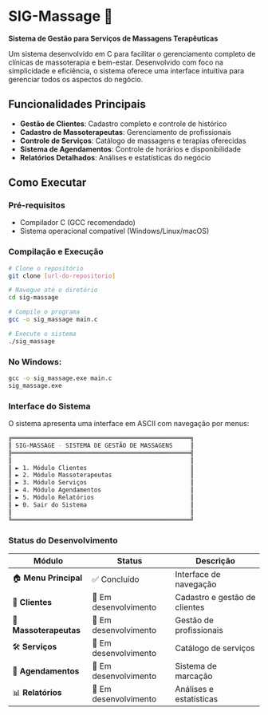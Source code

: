 # SIG-Massage 🌿

**Sistema de Gestão para Serviços de Massagens Terapêuticas**

Um sistema desenvolvido em C para facilitar o gerenciamento completo de clínicas de massoterapia e bem-estar. Desenvolvido com foco na simplicidade e eficiência, o sistema oferece uma interface intuitiva para gerenciar todos os aspectos do negócio.

## Funcionalidades Principais

-  **Gestão de Clientes**: Cadastro completo e controle de histórico
-  **Cadastro de Massoterapeutas**: Gerenciamento de profissionais
-  **Controle de Serviços**: Catálogo de massagens e terapias oferecidas
-  **Sistema de Agendamentos**: Controle de horários e disponibilidade
-  **Relatórios Detalhados**: Análises e estatísticas do negócio

## Como Executar

### Pré-requisitos
- Compilador C (GCC recomendado)
- Sistema operacional compatível (Windows/Linux/macOS)

### Compilação e Execução

```bash
# Clone o repositório
git clone [url-do-repositorio]

# Navegue até o diretório
cd sig-massage

# Compile o programa
gcc -o sig_massage main.c

# Execute o sistema
./sig_massage
```

### No Windows:
```cmd
gcc -o sig_massage.exe main.c
sig_massage.exe
```

###  Interface do Sistema

O sistema apresenta uma interface em ASCII com navegação por menus:

```bash
╔══════════════════════════════════════════════════╗
║ SIG-MASSAGE - SISTEMA DE GESTÃO DE MASSAGENS     ║
╠══════════════════════════════════════════════════╣
║                                                  ║
║ ► 1. Módulo Clientes                             ║
║ ► 2. Módulo Massoterapeutas                      ║
║ ► 3. Módulo Serviços                             ║
║ ► 4. Módulo Agendamentos                         ║
║ ► 5. Módulo Relatórios                           ║
║ ► 0. Sair do Sistema                             ║
║                                                  ║
╚══════════════════════════════════════════════════╝
```

### Status do Desenvolvimento

| Módulo | Status | Descrição |
|--------|--------|-----------|
| 🏠 **Menu Principal** | ✅ Concluído | Interface de navegação |
| 👥 **Clientes** | 🚧 Em desenvolvimento | Cadastro e gestão de clientes |
| 💆 **Massoterapeutas** | 🚧 Em desenvolvimento | Gestão de profissionais |
| 🛠️ **Serviços** | 🚧 Em desenvolvimento | Catálogo de serviços |
| 📅 **Agendamentos** | 🚧 Em desenvolvimento | Sistema de marcação |
| 📊 **Relatórios** | 🚧 Em desenvolvimento | Análises e estatísticas |
